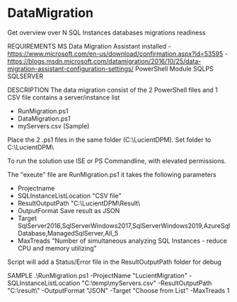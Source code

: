 # DataMigration
Get overview over N SQL Instances databases migrations readiness 

REQUIREMENTS
     MS Data Migration Assistant installed
       - https://www.microsoft.com/en-us/download/confirmation.aspx?id=53595
       - https://blogs.msdn.microsoft.com/datamigration/2016/10/25/data-migration-assistant-configuration-settings/
     PowerShell Module 
     	SQLPS
     	SQLSERVER

DESCRIPTION
The data migration consist of the 2 PowerShell files and 1 CSV file contains a server/instance list 

 - RunMigration.ps1
 - DataMigration.ps1
 - myServers.csv (Sample)
 
Place the 2 .ps1 files in the same folder (C:\LucientDPM\).
Set folder to C:\LucientDPM\

To run the solution use ISE or PS Commandline, with elevated permissions.

The "exeute" file are RunMigration.ps1 it takes the following parameters

 - Projectname
 - SQLInstanceListLocation  "CSV file"
 - ResultOutputPath         "C:\LucientDPM\Result\
 - OutputFormat             Save result as JSON
 - Target                   SqlServer2016,SqlServerWindows2017,SqlServerWindows2019,AzureSqlDatabase,ManagedSqlServer,All_5
 - MaxTreads                "Number of simultaneous analyzing SQL Instances - reduce CPU and memory utilizing"

Script will add a Status/Error file in the ResultOutputPath folder for debug

SAMPLE
.\RunMigration.ps1 -ProjectName "LucientMigration" -SQLInstanceListLocation "C:\temp\myServers.csv" -ResultOutputPath "C:\result\\" -OutputFormat "JSON" -Target "Choose from List" -MaxTreads 1


